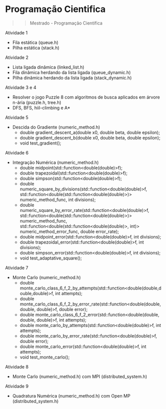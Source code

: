 # Programação Cientifica
>> Mestrado - Programação Cientifica

Atividade 1 
  - Fila estática (queue.h)
  - Pilha estática (stack.h)

Atividade 2
  - Lista ligada dinâmica (linked_list.h)
  - Fila dinâmica herdando da lista ligada (queue_dynamic.h)
  - Pilha dinâmica herdando da lista ligada (stack_dynamic.h)

Atividade 3 e 4
  - Resolver o jogo Puzzle 8 com algoritmos de busca aplicados em árvore n-ária (puzzle.h, tree.h)
  - DFS, BFS, hiil-climbing e A*

Atividade 5
  - Descida do Gradiente (numeric_method.h) 
    - double gradient_descent_a(double x0, double beta, double epsilon);
    - double gradient_descent_b(double x0, double beta, double epsilon);
    - void test_gradient();
    
Atividade 6
  - Integração Numérica (numeric_method.h)
    - double midpoint(std::function<double(double)>f);
    - double trapezoidal(std::function<double(double)>f);
    - double simpson(std::function<double(double)>f);
    - double numeric_square_by_divisions(std::function<double(double)>f, std::function<double(std::function<double(double)>)> numeric_method_func, int divisions);
    - double numeric_square_by_error_rate(std::function<double(double)>f, std::function<double(std::function<double(double)>)> numeric_method_func, std::function<double(std::function<double(double)>, int)> numeric_method_error_func, double error_rate);
    - double midpoint_error(std::function<double(double)>f, int divisions);
    - double trapezoidal_error(std::function<double(double)>f, int divisions);
    - double simpson_error(std::function<double(double)>f, int divisions);
    - void test_adaptative_square();
    
Atividade 7
  - Monte Carlo (numeric_method.h)
    - double monte_carlo_class_6_f_2_by_attempts(std::function<double(double,double,double)>f, int attempts);
    - double monte_carlo_class_6_f_2_by_error_rate(std::function<double(double, double, double)>f, double error);
    - double monte_carlo_class_6_f_2_error(std::function<double(double, double, double)>f, int attempts);
    - double monte_carlo_by_attempts(std::function<double(double)>f, int attempts);
    - double monte_carlo_by_error_rate(std::function<double(double)>f, double error);
    - double monte_carlo_error(std::function<double(double)>f, int attempts);
    - void test_monte_carlo();
    
Atividade 8
  - Monte Carlo (numeric_method.h) com MPI (distributed_system.h)
  
Atividade 9
  - Quadratura Numérica (numeric_method.h) com Open MP (distributed_system.h)
